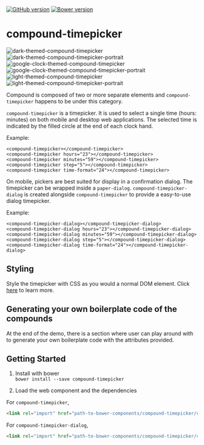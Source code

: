 [![GitHub version](https://badge.fury.io/gh/motss%2Fcompound-timepicker.svg)](https://badge.fury.io/gh/motss%2Fcompound-timepicker)
[![Bower version](https://badge.fury.io/bo/compound-timepicker.svg)](https://badge.fury.io/bo/compound-timepicker)

compound-timepicker
============

![dark-themed-compound-timepicker](https://cloud.githubusercontent.com/assets/10607759/10778478/b10ac90a-7d61-11e5-8109-da9604aebfbc.png)
![dark-themed-compound-timepicker-portrait](https://cloud.githubusercontent.com/assets/10607759/10778479/b10e64b6-7d61-11e5-992a-cf0fd0fb8563.png)
![google-clock-themed-compound-timepicker](https://cloud.githubusercontent.com/assets/10607759/10778480/b1169a3c-7d61-11e5-9213-ac88ff999028.png)
![google-clock-themed-compound-timepicker-portrait](https://cloud.githubusercontent.com/assets/10607759/10778483/b15857ce-7d61-11e5-8321-c05ae856acea.png)
![light-themed-compound-timepicker](https://cloud.githubusercontent.com/assets/10607759/10778481/b1175314-7d61-11e5-8bae-f0f2ae0d7c26.png)
![light-themed-compound-timepicker-portrait](https://cloud.githubusercontent.com/assets/10607759/10778482/b11911d6-7d61-11e5-8637-9f8bcc2d4ffb.png)

Compound is composed of two or more separate elements and `compound-timepicker` happens to be under this category.

`compound-timepicker` is a timepicker. It is used to select a single time (hours: minutes) on both mobile and desktop web applications.
The selected time is indicated by the filled circle at the end of each clock hand.

Example:

    <compound-timepicker></compound-timepicker>
    <compound-timepicker hours="23"></compound-timepicker>
    <compound-timepicker minutes="59"></compound-timepicker>
    <compound-timepicker step="5"></compound-timepicker>
    <compound-timepicker time-format="24"></compound-timepicker>

On mobile, pickers are best suited for display in a confirmation dialog. The timepicker can be wrapped inside a `paper-dialog`. `compound-timepicker-dialog` is created alongside `compound-timepicker` to provide a easy-to-use dialog timepicker.

Example:

    <compound-timepicker-dialog></compound-timepicker-dialog>
    <compound-timepicker-dialog hours="23"></compound-timepicker-dialog>
    <compound-timepicker-dialog minutes="59"></compound-timepicker-dialog>
    <compound-timepicker-dialog step="5"></compound-timepicker-dialog>
    <compound-timepicker-dialog time-format="24"></compound-timepicker-dialog>

## Styling

Style the timepicker with CSS as you would a normal DOM element.
Click [here](http://motss.github.io/compound-timepicker/components/compound-timepicker/index.html#styling) to learn more.

## Generating your own boilerplate code of the compounds

At the end of the demo, there is a section where user can play around with to generate your own boilerplate code with the attributes provided.

## Getting Started

1. Install with bower  
`bower install --save compound-timepicker`

2. Load the web component and the dependencies

For `compound-timepicker`,

```html
<link rel="import" href="path-to-bower-components/compound-timepicker/compound-timepicker.html">
```
For `compound-timepicker-dialog`,

```html
<link rel="import" href="path-to-bower-components/compound-timepicker/compound-timepicker-dialog.html">
```
